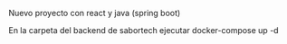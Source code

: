 Nuevo proyecto con react y java (spring boot)

En la carpeta del backend de sabortech ejecutar
docker-compose up -d
